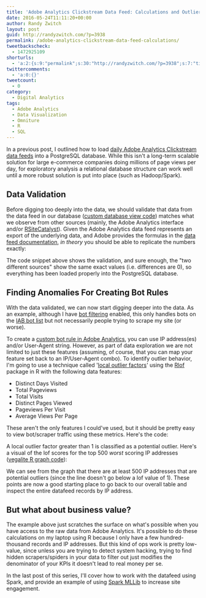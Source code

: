 ```yaml
---
title: 'Adobe Analytics Clickstream Data Feed: Calculations and Outlier Analysis'
date: 2016-05-24T11:11:20+00:00
author: Randy Zwitch
layout: post
guid: http://randyzwitch.com/?p=3938
permalink: /adobe-analytics-clickstream-data-feed-calculations/
tweetbackscheck:
  - 1472925109
shorturls:
  - 'a:2:{s:9:"permalink";s:30:"http://randyzwitch.com/?p=3938";s:7:"tinyurl";s:26:"http://tinyurl.com/za2duxq";}'
twittercomments:
  - 'a:0:{}'
tweetcount:
  - 0
category:
  - Digital Analytics
tags:
  - Adobe Analytics
  - Data Visualization
  - Omniture
  - R
  - SQL
---
```

In a previous post, I outlined how to load [daily Adobe Analytics Clickstream data feeds](http://randyzwitch.com/adobe-analytics-clickstream-data-feed-relational-database/) into a PostgreSQL database. While this isn't a long-term scalable solution for large e-commerce companies doing millions of page views per day, for exploratory analysis a relational database structure can work well until a more robust solution is put into place (such as Hadoop/Spark).





## Data Validation <groan>

Before digging too deeply into the data, we should validate that data from the data feed in our database ([custom database view code](https://gist.github.com/randyzwitch/7a9c48e7132e6ed9dfb0d02ec906961c)) matches what we observe from other sources (mainly, the Adobe Analytics interface and/or [RSiteCatalyst](http://randyzwitch.com/tag/rsitecatalyst/)). Given the Adobe Analytics data feed represents an export of the underlying data, and Adobe provides the formulas in the [data feed documentation](https://marketing.adobe.com/resources/help/en_US/sc/clickstream/datafeeds_calculate.html), _in theory_ you should be able to replicate the numbers exactly:

The code snippet above shows the validation, and sure enough, the "two different sources" show the same exact values (i.e. differences are 0), so everything has been loaded properly into the PostgreSQL database.

## Finding Anomalies For Creating Bot Rules

With the data validated, we can now start digging deeper into the data. As an example, although I have [bot filtering](https://marketing.adobe.com/resources/help/en_US/reference/bot_rules.html) enabled, this only handles bots on the [IAB bot list](http://www.iab.com/guidelines/iab-abc-international-spiders-bots-list/) but not necessarily people trying to scrape my site (or worse).

To create a <a href="https://marketing.adobe.com/resources/help/en_US/reference/t_create_bot_rules.html" target="_blank">custom bot rule in Adobe Analytics</a>, you can use IP address(es) and/or User-Agent string. However, as part of data exploration we are not limited to just these features (assuming, of course, that you can map your feature set back to an IP/User-Agent combo). To identify outlier behavior, I'm going to use a technique called '[local outlier factors](http://www.dbs.ifi.lmu.de/Publikationen/Papers/LOF.pdf)' using the [Rlof](https://cran.r-project.org/web/packages/Rlof/index.html) package in R with the following data features:

  * Distinct Days Visited
  * Total Pageviews
  * Total Visits
  * Distinct Pages Viewed
  * Pageviews Per Visit
  * Average Views Per Page

These aren't the only features I could've used, but it should be pretty easy to view bot/scraper traffic using these metrics. Here's the code:

A local outlier factor greater than 1 is classified as a potential outlier. Here's a visual of the lof scores for the top 500 _worst_ scoring IP addresses (<a href="https://gist.github.com/randyzwitch/178d72e01e30943f6af82c48a47c4478" target="_blank">vegalite R graph code</a>):

<div id="vis">
</div>



We can see from the graph that there are at least 500 IP addresses that are potential outliers (since the line doesn't go below a lof value of 1). These points are now a good starting place to go back to our overall table and inspect the entire datafeed records by IP address.

## But what about business value?

The example above just scratches the surface on what's possible when you have access to the raw data from Adobe Analytics. It's possible to do these calculations on my laptop using R because I only have a few hundred-thousand records and IP addresses. But this kind of ops work is pretty low-value, since unless you are trying to detect system hacking, trying to find hidden scrapers/spiders in your data to filter out just modifies the denominator of your KPIs it doesn't lead to real money per se.

In the last post of this series, I'll cover how to work with the datafeed using Spark, and provide an example of using <a href="http://spark.apache.org/docs/latest/mllib-guide.html" target="_blank">Spark MLLib</a> to increase site engagement.
